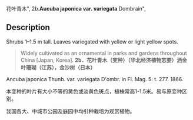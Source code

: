 花叶青木",
2b.**Aucuba japonica var. variegata** Dombrain",

## Description
Shrubs 1–1.5 m tall. Leaves variegated with yellow or light yellow spots.

> Widely cultivated as an ornamental in parks and gardens throughout China [Japan, Korea].
**2b．花叶青木（变种）（华北经济植物志要）洒金叶珊瑚（江苏），金沙树（日本）**

Ancuba japonica Thunb. var. variegata D'ombr. in Fl. Mag. 5: t. 277. 1866.

本变种的叶片有大小不等的黄色或淡黄色斑点，植株常高1-1.5米。易与原变种区别。

我国各大、中城市公园及庭园中均引种栽培为观赏植物。
